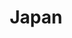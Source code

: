---
title: Japan
featured_image: sapporo.jpg
weight: 2
# list pages require at least one image to be displayed.
---